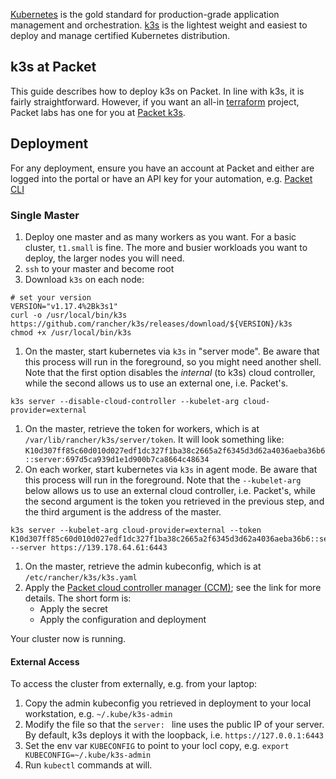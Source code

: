 <!-- <meta>
{
    "title":"Running k3s on Packet",
    "description":"k3s is the lightweight, easy to deploy and easy to manage certified Kubernetes distribution, and it runs perfectly on Packet.",
    "tag":["Kubernetes", "k3s"],
    "seo-title": "Running k3s on Packet - Packet Technical Guides",
    "seo-description": "Running k3s on Packet",
    "og-title": "Resources for running k3s on Packet",
    "og-description":"Running k3s on Packet",
    "featured": true
}
</meta> -->

[Kubernetes](https://kubernetes.io) is the gold standard for production-grade application management and orchestration. [k3s](https://k3s.io) is the
lightest weight and easiest to deploy and manage certified Kubernetes distribution.

## k3s at Packet

This guide describes how to deploy k3s on Packet. In line with k3s, it is fairly straightforward. However, if you want an all-in [terraform](https://terraform.io)
project, Packet labs has one for you at [Packet k3s](https://github.com/packet-labs/packet-k3s).

## Deployment

For any deployment, ensure you have an account at Packet and either are logged into the portal or have an API key for your automation, e.g. [Packet CLI](https://github.com/packethost/packet-cli)

### Single Master

1. Deploy one master and as many workers as you want. For a basic cluster, `t1.small` is fine. The more and busier workloads you want to deploy, the larger nodes you will need.
1. `ssh` to your master and become root
1. Download `k3s` on each node:

```
# set your version
VERSION="v1.17.4%2Bk3s1"
curl -o /usr/local/bin/k3s https://github.com/rancher/k3s/releases/download/${VERSION}/k3s
chmod +x /usr/local/bin/k3s
```

1. On the master, start kubernetes via `k3s` in "server mode". Be aware that this process will run in the foreground, so you might need another shell. Note that the first option disables the _internal_ (to k3s) cloud controller, while the second allows us to use an external one, i.e. Packet's.

```
k3s server --disable-cloud-controller --kubelet-arg cloud-provider=external
```

1. On the master, retrieve the token for workers, which is at `/var/lib/rancher/k3s/server/token`. It will look something like: `K10d307ff85c60d010d027edf1dc327f1ba38c2665a2f6345d3d62a4036aeba36b6::server:697d5ca939d1e1d900b7ca8664c48634`
1. On each worker, start kubernetes via `k3s` in agent mode. Be aware that this process will run in the foreground. Note that the `--kubelet-arg` below allows us to use an external cloud controller, i.e. Packet's, while the second argument is the token you retrieved in the previous step, and the third argument is the address of the master.

```
k3s server --kubelet-arg cloud-provider=external --token K10d307ff85c60d010d027edf1dc327f1ba38c2665a2f6345d3d62a4036aeba36b6::server:697d5ca939d1e1d900b7ca8664c48634 --server https://139.178.64.61:6443
```

1. On the master, retrieve the admin kubeconfig, which is at `/etc/rancher/k3s/k3s.yaml`
1. Apply the [Packet cloud controller manager (CCM)](https://github.com/packethost/packet-ccm); see the link for more details. The short form is:
   * Apply the secret
   * Apply the configuration and deployment

Your cluster now is running.

#### External Access

To access the cluster from externally, e.g. from your laptop:

1. Copy the admin kubeconfig you retrieved in deployment to your local workstation, e.g. `~/.kube/k3s-admin`
1. Modify the file so that the `server: ` line uses the public IP of your server. By default, k3s deploys it with the loopback, i.e. `https://127.0.0.1:6443`
1. Set the env var `KUBECONFIG` to point to your locl copy, e.g. `export KUBECONFIG=~/.kube/k3s-admin`
1. Run `kubectl` commands at will.

